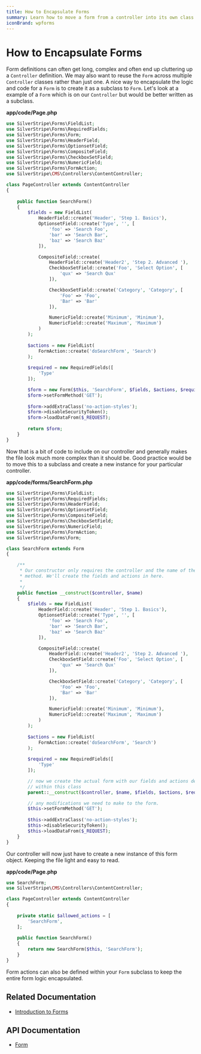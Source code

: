 ```yaml
---
title: How to Encapsulate Forms
summary: Learn how to move a form from a controller into its own class definition.
iconBrand: wpforms
---
```


# How to Encapsulate Forms

Form definitions can often get long, complex and often end up cluttering up a `Controller` definition. We may also want
to reuse the `Form` across multiple `Controller` classes rather than just one. A nice way to encapsulate the logic and 
code for a `Form` is to create it as a subclass to `Form`. Let's look at a example of a `Form` which is on our 
`Controller` but would be better written as a subclass.

**app/code/Page.php**

```php
use SilverStripe\Forms\FieldList;
use SilverStripe\Forms\RequiredFields;
use SilverStripe\Forms\Form;
use SilverStripe\Forms\HeaderField;
use SilverStripe\Forms\OptionsetField;
use SilverStripe\Forms\CompositeField;
use SilverStripe\Forms\CheckboxSetField;
use SilverStripe\Forms\NumericField;
use SilverStripe\Forms\FormAction;
use SilverStripe\CMS\Controllers\ContentController;

class PageController extends ContentController 
{
    
    public function SearchForm() 
    {
        $fields = new FieldList(
            HeaderField::create('Header', 'Step 1. Basics'),
            OptionsetField::create('Type', '', [
                'foo' => 'Search Foo',
                'bar' => 'Search Bar',
                'baz' => 'Search Baz'
            ]),

            CompositeField::create(
                HeaderField::create('Header2', 'Step 2. Advanced '),
                CheckboxSetField::create('Foo', 'Select Option', [
                    'qux' => 'Search Qux'
                ]),

                CheckboxSetField::create('Category', 'Category', [
                    'Foo' => 'Foo',
                    'Bar' => 'Bar'
                ]),

                NumericField::create('Minimum', 'Minimum'),
                NumericField::create('Maximum', 'Maximum')
            )
        );
        
        $actions = new FieldList(
            FormAction::create('doSearchForm', 'Search')
        );
        
        $required = new RequiredFields([
            'Type'
        ]);

        $form = new Form($this, 'SearchForm', $fields, $actions, $required);
        $form->setFormMethod('GET');
        
        $form->addExtraClass('no-action-styles');
        $form->disableSecurityToken();
        $form->loadDataFrom($_REQUEST);
    
        return $form;
    }
}

```

Now that is a bit of code to include on our controller and generally makes the file look much more complex than it 
should be. Good practice would be to move this to a subclass and create a new instance for your particular controller.

**app/code/forms/SearchForm.php**

```php
use SilverStripe\Forms\FieldList;
use SilverStripe\Forms\RequiredFields;
use SilverStripe\Forms\HeaderField;
use SilverStripe\Forms\OptionsetField;
use SilverStripe\Forms\CompositeField;
use SilverStripe\Forms\CheckboxSetField;
use SilverStripe\Forms\NumericField;
use SilverStripe\Forms\FormAction;
use SilverStripe\Forms\Form;

class SearchForm extends Form 
{

    /**
     * Our constructor only requires the controller and the name of the form
     * method. We'll create the fields and actions in here.
     *
     */
    public function __construct($controller, $name) 
    {
        $fields = new FieldList(
            HeaderField::create('Header', 'Step 1. Basics'),
            OptionsetField::create('Type', '', [
                'foo' => 'Search Foo',
                'bar' => 'Search Bar',
                'baz' => 'Search Baz'
            ]),

            CompositeField::create(
                HeaderField::create('Header2', 'Step 2. Advanced '),
                CheckboxSetField::create('Foo', 'Select Option', [
                    'qux' => 'Search Qux'
                ]),

                CheckboxSetField::create('Category', 'Category', [
                    'Foo' => 'Foo',
                    'Bar' => 'Bar'
                ]),

                NumericField::create('Minimum', 'Minimum'),
                NumericField::create('Maximum', 'Maximum')
            )
        );
        
        $actions = new FieldList(
            FormAction::create('doSearchForm', 'Search')
        );
        
        $required = new RequiredFields([
            'Type'
        ]);

        // now we create the actual form with our fields and actions defined
        // within this class
        parent::__construct($controller, $name, $fields, $actions, $required);

        // any modifications we need to make to the form.
        $this->setFormMethod('GET');
    
        $this->addExtraClass('no-action-styles');
        $this->disableSecurityToken();
        $this->loadDataFrom($_REQUEST);
    }
}

```

Our controller will now just have to create a new instance of this form object. Keeping the file light and easy to read.

**app/code/Page.php**


```php
use SearchForm;
use SilverStripe\CMS\Controllers\ContentController;

class PageController extends ContentController 
{
    
    private static $allowed_actions = [
        'SearchForm',
    ];
    
    public function SearchForm() 
    {
        return new SearchForm($this, 'SearchForm');
    }
}
```

Form actions can also be defined within your `Form` subclass to keep the entire form logic encapsulated.

## Related Documentation

* [Introduction to Forms](../introduction)

## API Documentation

* [Form](api:SilverStripe\Forms\Form)


